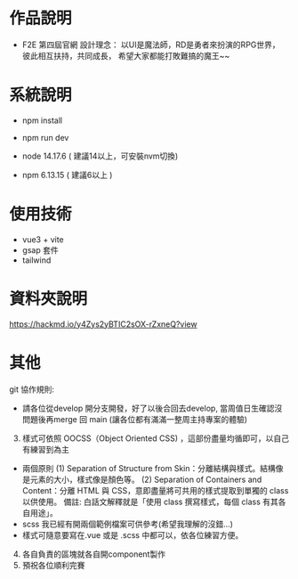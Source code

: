 # 作品說明

  - F2E 第四屆官網
    設計理念：
    以UI是魔法師，RD是勇者來扮演的RPG世界，
    彼此相互扶持，共同成長，
    希望大家都能打敗難搞的魔王~~

# 系統說明
  - npm install
  - npm run dev

  - node 14.17.6 ( 建議14以上，可安裝nvm切換)
  - npm 6.13.15 ( 建議6以上 )
  
# 使用技術
  - vue3 + vite
  - gsap 套件
  - tailwind
  
# 資料夾說明
  
  https://hackmd.io/y4Zys2yBTIC2sOX-rZxneQ?view
  
# 其他

git 協作規則:
- 請各位從develop 開分支開發，好了以後合回去develop, 當周值日生確認沒問題後再merge 回 main (讓各位都有滿滿一整周主持專案的體驗)

3. 樣式可依照 OOCSS（Object Oriented CSS) ，這部份盡量均循即可，以自己有練習到為主
  - 兩個原則
    (1) Separation of Structure from Skin：分離結構與樣式。結構像是元素的大小，樣式像是顏色等。
    (2) Separation of Containers and Content：分離 HTML 與 CSS，意即盡量將可共用的樣式提取到單獨的 class 以供使用。
        備註: 白話文解釋就是「使用 class 撰寫樣式，每個 class 有其各自用途」。
  - scss 我已經有開兩個範例檔案可供參考(希望我理解的沒錯...)
  - 樣式可隨意要寫在.vue 或是 .scss 中都可以，依各位練習方便。

4. 各自負責的區塊就各自開component製作
5. 預祝各位順利完賽
